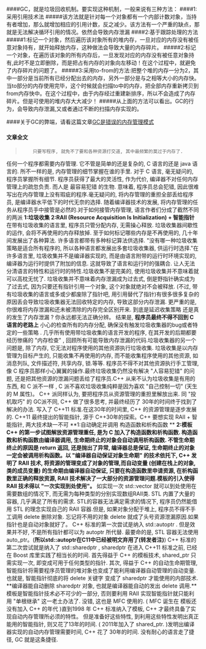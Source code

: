 
####GC，就是垃圾回收机制。要实现这种机制，一般来说有三种方法：
####1:采用引用技术法
#####该方法就是针对每一个对象都有一个内部计数对象，当持有者增加，那么就增加相应的引用计数，反之减少。该方法有一个严重的缺点，那就是无法解决循环引用的情况。依然会导致内存泄漏
####2:基于跟踪处理的方法
#####1:标记一个对象，然后遍历该对象所有的堆内存，一旦对应的内存没有被任意对象持有，就开始释放内存，这种做法会导致大量的内存碎片。
#####2:标记一个对象，在遍历该对象的所有内存后，一旦发现对应的内存没有被任意对象持有,此时不是立即删除，而是把占有内存的对象向左移动！在这个过程中，就避免了内存碎片的问题了。
#####3:采用to-from的方法:把整个堆的内存一分为2，其中一部分是当前所有已经分配出去的内存，另外一部分是与之相等大小的内存快。当to部分的内存使用完毕，这个时候就会扫描to中的内存，把全部内存重新拷贝到from内存快中。在这个过程中，由于内存经过重建新排序，所以不会造成了内存碎片。但是可使用的堆内存大大减少！
#####从上面的方法可以看出。GC的行为，会导致内存泄漏,又或者通过不断的扫描内存实现的。

####关于GC的弊端，请看这篇文章[GC是错误的内存管理模式](http://microcai.org/2013/07/27/gc-is-wrong-way-of-doing-memory-managment.html)
#### 文章全文
>         只要写程序, 就免不了要和各种资源打交道, 其中最频繁的莫过于内存了.
任何一个程序都需要内存管理. 它不管是简单的还是复杂的, C 语言的还是 java 语言的. 所不一样的是, 内存管理的细节掌握在谁的手里.
对于 C 语言, 毫无疑问的, 程序员掌握所有细节. 程序员获得了最大的灵活性, 作为代价, 编译器不对任何内存管理上的疏忽负责. 而人是 最容易犯错 的生物. 意味着, 程序员总会犯错, 因此很难写出在内存管理上没有瑕疵的程序.毫无疑问的, 将内存管理的重担全部丢给程序员, 是编译器水平低下的时代无奈的选择. 随着编译器技术的发展, 将内存管理的任务从程序员手中接管是必然的.对于如何接管内存管理, 语言作者们分成了截然不同的两派
       **1:垃圾收集**
       **2:RAII (Resource Acquisition Is Initialization) + 智能指针**
       在带有垃圾收集的语言里, 程序员只管分配内存, 无需操心释放. 垃圾收集器间歇性的运作, 会将不再使用的内存释放掉. 至于如何标记哪些内存是不再使用的, 几十年间发展出了各种算法. 许多语言都带有多种标记算法供选择. "没有哪一种垃圾收集策略是适合所有程序的, 所以各种语言都发展出多套垃圾收集器, 供运行时选择."在许多语言里, 垃圾收集并不是编译器实现的, 而是由语言附带的运行时环境实现的, 编译器为运行时提供了附加的信息. 这就导致了语言和运行时的强耦合. 让人无法分清语言的特性和运行时的特性.垃圾收集不是完美的, 使用垃圾收集并不意味着就可以高枕无忧了. 垃圾收集并不意味着内存泄漏成为过去式, 倒是野指针确实成为了过去式, 因为只要还有指针引用一个对象, 这个对象就绝对不会被释放. (不过, 带有垃圾收集的语言或多或少都废除了指针吧, 用引用替代了指针)有很多很多复杂的原因丢会导致垃圾收集器无法回收特定的内存, 导致这部分内存泄漏. 更严重的是, 你很难将内存泄漏和还未被清除的内存完全区别开来. 到底是延迟收集策略 还是真的发生了内存泄漏 ? 你永远都无法正确分辨。
       结果是, **程序员最终不得不回到 C 语言的老路上** 小心的检查所有的内存分配, 确保没有触发垃圾收集器的bug或者特定的一些策略 . 几乎所有使用带垃圾收集的语言开发的程序, 在其开发的后期都要经历惨痛的 "内存检查" , 回顾所有可能导致内存泄漏的代码.垃圾收集器的另一个问题是, 除了内存, 它无法对程序使用的其他资源执行垃圾收集. 垃圾收集是以内存管理为目标产生的, 只能收集不再使用的内存, 而不能收集程序使用的其他资源, 如消息列队, 文件描述符, 共享内存, 锁.等等. 程序员不得不对其他资源执行手工管理, 像 C 程序员那样小心翼翼的操作.最终垃圾收集仍然没有解决 "人容易犯错" 的问题, 还是把其他资源的泄漏问题丢给了程序员.C++ 从来不认为垃圾收集是有用的东西, 和 C 派不一样 , C 派不喜欢垃圾收集纯粹是因为喜欢 "自己控制一切" (天生的 M 属性)。
C++ 派同样认为, 要把程序员从资源管理的重担里解放出来. 同 "投机取巧" 的 GC派不同, C++ 做了很多思考, 并最终经历了 30年的时间终于找到了解决的办法. 写入了 C++11 标准.在这30年的时间里, C++ 的资源管理是逐步发展的. C++11 最终提出的智能指针, 源于 C++30年的探索。C++ 要想实现 RAII + 智能指针, 两大技术缺一不可 
      **1:自动确定并调用 构造函数和析构函数 **
      **2:模板C++ 的第一步试图解放资源管理重任, 是为 C 加入了构造函数和析构函数. 构造函数和析构函数由编译器调用, 生命期终止的对象会自动调用析构函数. 不管生命期终止的原因是 return 返回, 还是抛出了异常, 编译器总是保证, 生命期终止的对象一定会被调用析构函数。以 "编译器自动保证对象生命期" 的技术依托下, C++ 发明了 RAII 技术, 将资源的管理变成了对象的管理,而自动变量 (创建在栈上的对象, 类的成员变量) 的生命期由编译器自动保证, 只要在构造函数里申请资源, 在析构函数里正确的释放资源, RAII 技术解决了一大部分的资源管理问题.模板的引入使得 RAII 技术得以 "一次实现到处使用"。**
       如实现一次 std::vector 就可以到处使用在需要数组的情况下, 而无需为每种类型的分别实现数组RAII类. STL 内置了大量的容器, 几乎满足了所有的需求. STL的容器无法满足需求的情况下, 程序员仍然能借用 STL 的理念实现自己的 RAII 容器.但是, 如果对象分配于堆上, 程序员不得不手工调用 delete 删除对象. 忘记将不用的对象 delete 就成了头号资源泄漏原因.如果指针也是自动对象就好了。
C++ 标准的第一次尝试是纳入 std::autoptr . 但是效果并不好, 不是所有指针都可以为 autoptr 所代替. 最要命的是, STL 容器无法使用 auto_ptr。(**所以std::autoptr在C11中已经被明文弃用了(转发者注)**)
       C++ 标准的第二次尝试就是纳入了 std::sharedptr , sharedptr 在进入 C++11 标准之前, 已经在 Boost 库里实践了相当长的时间.
首先得益于 C++ 的模板技术, shared_ptr 只需实现一次, 即变成可用于任何类型的指针. 其次, 得益于 C++ 的自动生命期管理, 智能指针将需要程序员管理的堆对象也变成了能利用编译器自动管理的自动变量.也就是, 智能指针彻底的将 delete 关键字 变成了 sharedptr 才能使用的内部技术. **编译器能自动删除 sharedptr 对象, 也就是编译器能自动的发出 delete 调用.**模板是智能指针技术必不可少的一部分, 否则要利用 RAII 实现智能指针就只能利用 "单根继承" 这一老土办法了. 没错, 这也是 MFC 使用的. ( MFC 诞生在 模板还没有加入 C++ 的年代 )直到1998 年 C++ 标准纳入了模板, C++ 才最终具备了实现自动内存管理所必须的特性。
       但是准备好这些特性, 到利用这些特性发明出真正能用的智能指针, 则又花了13年的时间. ( 2011年加入了 shared_ptr. )发明出编译器实现的自动内存管理需要时间, C++ 花了 30年的时间. 没有耐心的语言走了捷径, GC 就是这条捷径.



